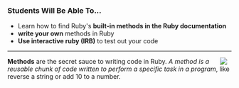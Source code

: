 
### Students Will Be Able To...
* Learn how to find Ruby's **built-in methods in the Ruby documentation**
* **write your own** methods in Ruby
* **Use interactive ruby (IRB)** to test out your code

---
<img src="https://s3.amazonaws.com/after-school-assets/secret-sauce.jpeg" align="right" hspace="10"> **Methods** are the secret sauce to writing code in Ruby. *A method is a reusable chunk of code written to perform a specific task in a program*, like reverse a string or add 10 to a number.
